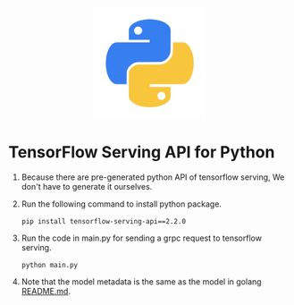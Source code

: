<div align="center">
    <img src="https://raw.githubusercontent.com/AlexanderJLiu/tensorflow-serving-api/master/images/python.png"
        width="200" height="200">
</div>

# TensorFlow Serving API for Python

1. Because there are pre-generated python API of tensorflow serving, We don't have to generate it ourselves.
2. Run the following command to install python package.

   ```shell
   pip install tensorflow-serving-api==2.2.0
   ```

3. Run the code in main.py for sending a grpc request to tensorflow serving.

   ```shell
   python main.py
   ```

4. Note that the model metadata is the same as the model in golang [README.md](https://github.com/AlexanderJLiu/tensorflow-serving-api/tree/master/golang#make-a-grpc-request).
